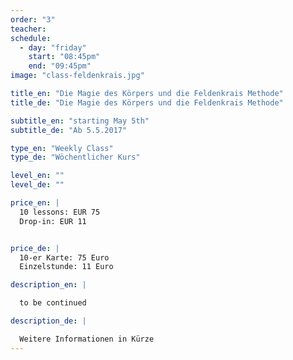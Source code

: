 ```yaml
---
order: "3"
teacher:
schedule:
  - day: "friday"
    start: "08:45pm"
    end: "09:45pm"
image: "class-feldenkrais.jpg"

title_en: "Die Magie des Körpers und die Feldenkrais Methode"
title_de: "Die Magie des Körpers und die Feldenkrais Methode"

subtitle_en: "starting May 5th"
subtitle_de: "Ab 5.5.2017"

type_en: "Weekly Class"
type_de: "Wöchentlicher Kurs"

level_en: ""
level_de: ""

price_en: |
  10 lessons: EUR 75  
  Drop-in: EUR 11


price_de: |  
  10-er Karte: 75 Euro  
  Einzelstunde: 11 Euro

description_en: |

  to be continued

description_de: |

  Weitere Informationen in Kürze
---
```

